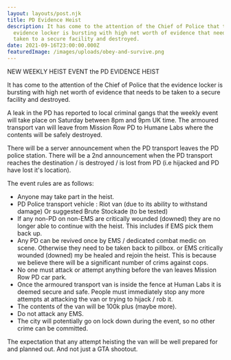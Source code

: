 ```yaml
---
layout: layouts/post.njk
title: PD Evidence Heist
description: It has come to the attention of the Chief of Police that the
  evidence locker is bursting with high net worth of evidence that needs to be
  taken to a secure facility and destroyed.
date: 2021-09-16T23:00:00.000Z
featuredImage: /images/uploads/obey-and-survive.png
---
```

NEW WEEKLY HEIST EVENT the PD EVIDENCE HEIST

It has come to the attention of the Chief of Police that the evidence locker is bursting with high net worth of evidence that needs to be taken to a secure facility and destroyed.

A leak in the PD has reported to local criminal gangs that the weekly event will take place on Saturday between 8pm and 9pm UK time. The armoured transport van will leave from Mission Row PD to Humane Labs where the contents will be safely destroyed.

There will be a server announcement when the PD transport leaves the PD police station.
There will be a 2nd announcement when the PD transport reaches the destination / is destroyed / is lost from PD (i.e hijacked and PD have lost it's location). 

The event rules are as follows:

* Anyone may take part in the heist. 
* PD Police transport vehicle : Riot van (due to its ability to withstand damage) Or suggested Brute Stockade (to be tested)
* If any non-PD on non-EMS are critically wounded (downed) they are no longer able to continue with the heist. This includes if EMS pick them back up.
* Any PD can be revived once by EMS / dedicated combat medic on scene. Otherwise they need to be taken back to pillbox.
  or EMS critically wounded (downed) my be healed and rejoin the heist. This is because we believe there will be a significant number of crims against cops.
* No one must attack or attempt anything before the van leaves Mission Row PD car park. 
* Once the armoured transport van is inside the fence at Human Labs it is deemed secure and safe. People must immediately stop any more attempts at attacking the van or trying to hijack / rob it.
* The contents of the van will be 100k plus (maybe more).
* Do not attack any EMS. 
* The city will potentially go on lock down during the event, so no other crime can be committed.

The expectation that any attempt heisting the van will be well prepared for and planned out. And not just a GTA shootout.